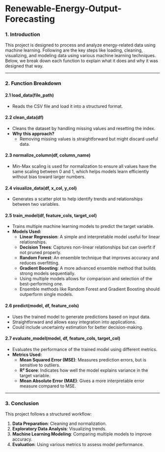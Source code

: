 # Renewable-Energy-Output-Forecasting 


### **1. Introduction**
This project is designed to process and analyze energy-related data using machine learning. Following are the key steps like loading, cleaning, visualizing, and modeling data using various machine learning techniques. Below, we break down each function to explain what it does and why it was designed that way.

---

### **2. Function Breakdown**

#### **2.1 load_data(file_path)**
-  Reads the CSV file and load it into a structured format.

#### **2.2 clean_data(df)**
- Cleans the dataset by handling missing values and resetting the index.
- **Why this approach?**
  - Removing missing values is straightforward but might discard useful data.

#### **2.3 normalize_column(df, column_name)**
  - Min-Max scaling is used for normalization to ensure all values have the same scaling between 0 and 1, which helps models learn efficiently without bias toward larger numbers.

#### **2.4 visualize_data(df, x_col, y_col)**
-  Generates a scatter plot to help identify trends and relationships between two variables.

#### **2.5 train_model(df, feature_cols, target_col)**
-  Trains multiple machine learning models to predict the target variable.
- **Models Used:**
  - **Linear Regression**: A simple and interpretable model useful for linear relationships.
  - **Decision Trees**: Captures non-linear relationships but can overfit if not pruned properly.
  - **Random Forest**: An ensemble technique that improves accuracy and reduces overfitting.
  - **Gradient Boosting**: A more advanced ensemble method that builds strong models sequentially.
  - Using multiple models allows for comparison and selection of the best-performing one.
  - Ensemble methods like Random Forest and Gradient Boosting should outperform single models.

#### **2.6 predict(model, df, feature_cols)**
-  Uses the trained model to generate predictions based on input data.
  - Straightforward and allows easy integration into applications.
  - Could include uncertainty estimation for better decision-making.

#### **2.7 evaluate_model(model, df, feature_cols, target_col)**
-  Evaluates the performance of the trained model using different metrics.
- **Metrics Used:**
  - **Mean Squared Error (MSE)**: Measures prediction errors, but is sensitive to outliers.
  - **R² Score**: Indicates how well the model explains variance in the target variable.
  - **Mean Absolute Error (MAE)**: Gives a more interpretable error measure compared to MSE.
  
---

### **3. Conclusion**
This project follows a structured workflow:
1. **Data Preparation**: Cleaning and normalization.
2. **Exploratory Data Analysis**: Visualizing trends.
3. **Machine Learning Modeling**: Comparing multiple models to improve accuracy.
4. **Evaluation**: Using various metrics to assess model performance.

